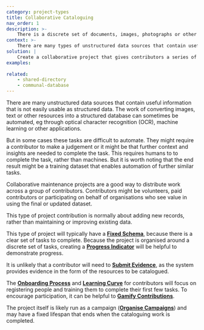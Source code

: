 ```yaml
---
category: project-types
title: Collaborative Cataloguing
nav_order: 1
description: >-
    There is a discrete set of documents, images, photographs or other material that are currently unstructured, but that could be turned into a structured dataset
context: >-
    There are many types of unstructured data sources that contain useful data and information. The work of converting, cataloguing and turning these sources into structured data can be expensive and may not always be suitable for complete automation.
solution: |
    Create a collaborative project that gives contributors a series of tasks to complete. Each task will involve cataloguing, inspecting or transcribing one item in the set of resources identified.
examples:
    
related:
    - shared-directory
    - communal-database
---
```


There are many unstructured data sources that contain useful information that is not easily usable as structured data. The work of converting images, text or other resources into a structured database can sometimes be automated, eg through optical character recognition (OCR), machine learning or other applications.

But in some cases these tasks are difficult to automate. They might require a contributor to make a judgement or it might be that further context and insights are needed to complete the task. This requires humans to to complete the task, rather than machines. But it is worth noting that the end result might be a training dataset that enables automation of further similar tasks.

Collaborative maintenance projects are a good way to distribute work across a group of contributors. Contributors might be volunteers, paid contributors or participating on behalf of organisations who see value in using the final or updated dataset.

This type of project contribution is normally about adding new records, rather than maintaining or improving existing data.

This type of project will typically have a **[Fixed Schema](/patterns/data-model/fixed-schema)**, because there is a clear set of tasks to complete. Because the project is organised around a discrete set of tasks, creating a **[Progress Indicator](/patterns/encouraging-contributions/progress-indicator)** will be helpful to demonstrate progress.

It is unlikely that a contributor will need to **[Submit Evidence](/patterns/maintaining-quality/submit-evidence)**, as the system provides evidence in the form of the resources to be catalogued.

The **[Onboarding Process](/patterns/community-management/onboarding-process)** and **[Learning Curve](/patterns/community-management/learning-curve)** for contributors will focus on registering  people and training them to complete their first few tasks. To encourage participation, it can be helpful to **[Gamify Contributions](/patterns/encouraging-contributions/gamify-contributions)**.

The project itself is likely run as a campaign (**[Organise Campaigns](/patterns/encouraging-contributions/organise-campaigns)**) and may have a fixed lifespan that ends when the cataloguing work is completed.